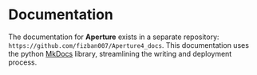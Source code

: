 # Documentation

The documentation for **Aperture** exists in a separate repository:
`https://github.com/fizban007/Aperture4_docs`. This documentation uses the
python [MkDocs](https://www.mkdocs.org) library, streamlining the writing and
deployment process.



